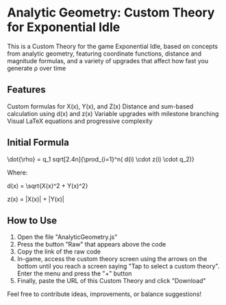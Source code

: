 # Analytic Geometry: Custom Theory for Exponential Idle

This is a Custom Theory for the game Exponential Idle, based on concepts from analytic geometry, featuring coordinate functions, distance and magnitude formulas, and a variety of upgrades that affect how fast you generate ρ over time

## Features

Custom formulas for X(x), Y(x), and Z(x)
Distance and sum-based calculation using d(x) and z(x)
Variable upgrades with milestone branching
Visual LaTeX equations and progressive complexity

## Initial Formula
\dot{\rho} = q_1 sqrt[2.4n]{\prod_{i=1}^n( d(i) \cdot z(i) \cdot q_2)}

Where:

d(x) = \sqrt{X(x)^2 + Y(x)^2} 

z(x) = |X(x)| + |Y(x)|

## How to Use

1. Open the file "AnalyticGeometry.js"
2. Press the button "Raw" that appears above the code
3. Copy the link of the raw code
4. In-game, access the custom theory screen using the arrows on the bottom until you reach a screen saying "Tap to select a custom theory". Enter the menu and press the "+" button
5. Finally, paste the URL of this Custom Theory and click "Download"

Feel free to contribute ideas, improvements, or balance suggestions!
